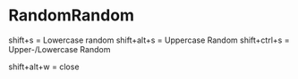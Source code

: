 # RandomRandom

shift+s = Lowercase random
shift+alt+s = Uppercase Random
shift+ctrl+s = Upper-/Lowercase Random

shift+alt+w = close
